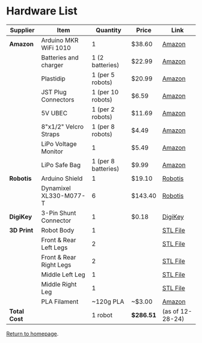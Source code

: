 # Hardware List

| Supplier          | Item                   | Quantity            | Price       | Link                                                                                                    |
|-------------------|------------------------|---------------------|-------------|---------------------------------------------------------------------------------------------------------|
| **Amazon**        | Arduino MKR WiFi 1010  | 1                   | $38.60      | [Amazon](https://www.amazon.com/Arduino-MKR-WiFi-1010-ABX00023/dp/B07FYFF5YZ)                           |
|                   | Batteries and charger  | 1 (2 batteries)     | $22.99      | [Amazon](https://www.amazon.com/1500mAh-Li-ion-Battery-Helicopter-Charger/dp/B089W89KCP)                |
|                   | Plastidip              | 1 (per 5 robots)    | $20.99      | [Amazon](https://www.amazon.com/Plasti-Dip-Multi-Purpose-Coating-Aerosol/dp/B07QCPXXBV)                 |
|                   | JST Plug Connectors    | 1 (per 10 robots)   | $6.59       | [Amazon](https://www.amazon.com/eBoot-Connector-Female-Cable-Battery/dp/B01M5AHF0Z)                     |
|                   | 5V UBEC                | 1 (per 2 robots)    | $11.69      | [Amazon](https://www.amazon.com/ShareGoo-Converter-Module-Quadcopter-Holder/dp/B07DYXTX9H)              |
|                   | 8"x1/2" Velcro Straps  | 1 (per 8 robots)    | $4.49       | [Amazon](https://www.amazon.com/VELCRO-Brand-Reusable-Fastening-Organizing/dp/B0006BB9MG)               |
|                   | LiPo Voltage Monitor   | 1                   | $5.49       | [Amazon](https://www.amazon.com/Battery-Monitor-Voltage-Checker-Indicator/dp/B013U1CP08)                |
|                   | LiPo Safe Bag          | 1 (per 8 batteries) | $9.99       | [Amazon](https://www.amazon.com/DerBlue-Fireproof-Explosionproof-Battery-Bag185x75x60mm/dp/B01GCHBQJS/) |
| **Robotis**       | Arduino Shield         | 1                   | $19.10      | [Robotis](https://www.robotis.us/dynamixel-shield-for-arduino-mkr-series/)                              |
|                   | Dynamixel XL330-M077-T | 6                   | $143.40     | [Robotis](https://www.robotis.us/dynamixel-xl330-m077-t/)                                               |
| **DigiKey**       | 3-Pin Shunt Connector  | 1                   | $0.18       | [DigiKey](https://www.digikey.com/en/products/detail/adam-tech/MSE-G/9830574)                           |
| **3D Print**      | Robot Body             | 1                   |             | [STL File](../CAD/STL/robot_body.STL)                                                                   |
|                   | Front & Rear Left Legs | 2                   |             | [STL File](../CAD/STL/standard_leg_left.STL)                                                            |
|                   | Front & Rear Right Legs| 2                   |             | [STL File](../CAD/STL/standard_leg_right.STL)                                                           |
|                   | Middle Left Leg        | 1                   |             | [STL File](../CAD/STL/standard_leg_left_middle.STL)                                                     |
|                   | Middle Right Leg       | 1                   |             | [STL File](../CAD/STL/standard_leg_right_middle.STL)                                                    |
|                   | PLA Filament           | ~120g PLA           | ~$3.00      | [Amazon](https://www.amazon.com/HATCHBOX-3D-Filament-Dimensional-Accuracy/dp/B015I1CZUI)                |
| **Total Cost**    |                        | 1 robot             | **$286.51** | (as of 12-28-24)                                                                                        |

[Return to homepage](../).
